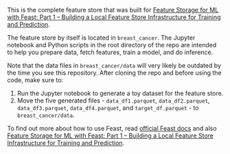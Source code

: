 This is the complete feature store that was built for [Feature Storage for ML with Feast: Part 1 – Building a Local Feature Store Infrastructure for Training and Prediction](https://kedion.medium.com/).

The feature store by itself is located in `breast_cancer`. The Jupyter notebook and Python scripts in the root directory of the repo are intended to help you prepare data, fetch features, train a model, and do inference.

Note that the data files in `breast_cancer/data` will very likely be outdated by the time you see this repository. After cloning the repo and before using the code, make sure to:

1. Run the Jupyter notebook to generate a toy dataset for the feature store.
2. Move the five generated files - `data_df1.parquet`, `data_df2.parquet`, `data_df3.parquet`, `data_df4.parquet`, and `target_df.parquet` - to `breast_cancer/data`.

To find out more about how to use Feast, read [official Feast docs](https://docs.feast.dev/) and also [Feature Storage for ML with Feast: Part 1 – Building a Local Feature Store Infrastructure for Training and Prediction](https://kedion.medium.com/).